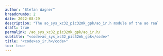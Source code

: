 ```yaml
---
author: "Stefan Wagner"
breadcrumbs: 2
date: 2022-08-29
description: "The ao_sys_xc32_pic32mk_gpk/ao_ir.h module of the ao real-time operating system."
draft: true
permalink: /ao_sys_xc32_pic32mk_gpk/ao_ir.h/ 
subtitle: "<code>ao_sys_xc32_pic32mk_gpk</code>"
title: "<code>ao_ir.h</code>"
toc: true
---
```


